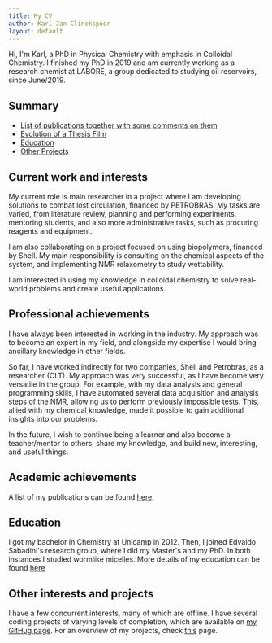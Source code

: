 ```yaml
---
title: My CV
author: Karl Jan Clinckspoor
layout: default
---
```


<script type="text/javascript" id="MathJax-script" async
  src="https://cdn.jsdelivr.net/npm/mathjax@3/es5/tex-svg.js">
</script>

<script type="text/javascript">
window.MathJax = {
  tex: {
    packages: {'base', 'ams', 'mhchem']
  },
  loader: {
    load: ['ui/menu', '[tex]/ams', '[tex]/mhchem']
  }
};
</script>

<!-- <script type="text/javascript">
window.MathJax = {
  tex: {packages: {'[+]': ['mhchem']}}
};
</script> -->

Hi, I'm Karl, a PhD in Physical Chemistry with emphasis in Colloidal Chemistry.
I finished my PhD in 2019 and am currently working as a research chemist at
LABORE, a group dedicated to studying oil reservoirs, since June/2019.

## Summary

* [List of publications together with some comments on them](publications.html)
* [Evolution of a Thesis Film](evol_thesis.html)
* [Education](education.html)
* [Other Projects](other_projects.html)

## Current work and interests

My current role is main researcher in a project where I am developing solutions
to combat lost circulation, financed by PETROBRAS. My tasks are varied, from
literature review, planning and performing experiments, mentoring students, and
also more administrative tasks, such as procuring reagents and equipment.

I am also collaborating on a project focused on using biopolymers, financed by
Shell. My main responsibility is consulting on the chemical aspects of the
system, and implementing NMR relaxometry to study wettability.

I am interested in using my knowledge in colloidal chemistry to solve
real-world problems and create useful applications.

## Professional achievements

I have always been interested in working in the industry. My approach was to
become an expert in my field, and alongside my expertise I would bring ancillary
knowledge in other fields.

So far, I have worked indirectly for two companies, Shell and Petrobras, as a
researcher (CLT). My approach was very successful, as I have become very
versatile in the group. For example, with my data analysis and general
programming skills, I have automated several data acquisition and analysis steps
of the NMR, allowing us to perform previously impossible tests. This, allied
with my chemical knowledge, made it possible to gain additional insights into
our problems.

In the future, I wish to continue being a learner and also become a
teacher/mentor to others, share my knowledge, and build new, interesting, and
useful things.

## Academic achievements

A list of my publications can be found [here](publications.html).

## Education

I got my bachelor in Chemistry at Unicamp in 2012. Then, I joined Edvaldo
Sabadini's research group, where I did my Master's and my PhD. In both instances
I studied wormlike micelles. More details of my education can be found
[here](education.html)

## Other interests and projects

I have a few concurrent interests, many of which are offline. I have several
coding projects of varying levels of completion, which are available on [my
GitHug page](github.com/KarlClinckspoor). For an overview of my projects, check
[this](other_projects.html) page.


<!-- List of blog posts:
<ul>
  {% for post in site.posts %}
    <li>
      <a href="{{ post.url }}">{{ post.title }}</a>
    </li>
  {% endfor %}
</ul> -->
